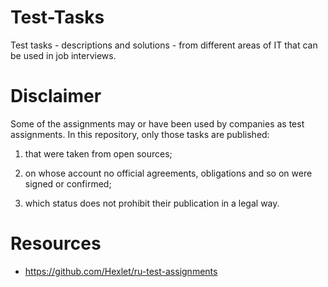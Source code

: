 # Test-Tasks

Test tasks - descriptions and solutions - from different areas of IT that can be used in job interviews.


# Disclaimer

Some of the assignments may or have been used by companies as test assignments. In this repository, only those tasks are published:

1) that were taken from open sources;

2) on whose account no official agreements, obligations and so on were signed or confirmed;

3) which status does not prohibit their publication in a legal way.


# Resources

* https://github.com/Hexlet/ru-test-assignments
